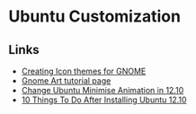 # Ubuntu Customization

## Links

- [Creating Icon themes for GNOME](https://live.gnome.org/GnomeArt/Tutorials/IconThemes)
- [Gnome Art tutorial page](https://live.gnome.org/GnomeArt/Tutorials/)
- [Change Ubuntu Minimise Animation in 12.10](http://www.youtube.com/watch?v=3zrbhYzbHm4)
- [10 Things To Do After Installing Ubuntu 12.10](http://www.omgubuntu.co.uk/2012/10/10-things-to-do-after-installing-ubuntu-12-10)
